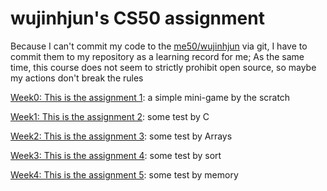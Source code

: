 # wujinhjun's CS50 assignment

Because I can't commit my code to the [me50/wujinhjun](https://github.com/me50/wujinhjun/tree/main) via git, I have to commit them to my repository as a learning record for me;
As the same time, this course does not seem to strictly prohibit open source, so maybe my actions don't break the rules

[Week0: This is the assignment 1](./first-homework/): a simple mini-game by the scratch

[Week1: This is the assignment 2](./second-homework/): some test by C

[Week2: This is the assignment 3](./third-homework/): some test by Arrays

[Week3: This is the assignment 4](./fourth-homework/): some test by sort

[Week4: This is the assignment 5](./fifth-homework/): some test by memory
